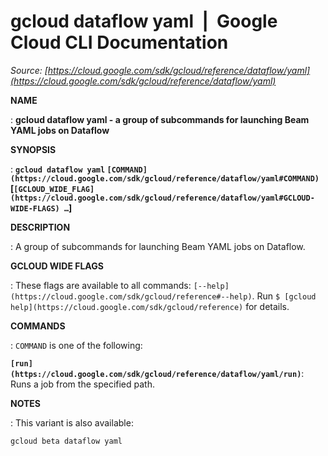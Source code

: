 # gcloud dataflow yaml  |  Google Cloud CLI Documentation

*Source: [https://cloud.google.com/sdk/gcloud/reference/dataflow/yaml](https://cloud.google.com/sdk/gcloud/reference/dataflow/yaml)*

**NAME**

: **gcloud dataflow yaml - a group of subcommands for launching Beam YAML jobs on Dataflow**

**SYNOPSIS**

: **`gcloud dataflow yaml` `[COMMAND](https://cloud.google.com/sdk/gcloud/reference/dataflow/yaml#COMMAND)` [`[GCLOUD_WIDE_FLAG](https://cloud.google.com/sdk/gcloud/reference/dataflow/yaml#GCLOUD-WIDE-FLAGS) …`]**

**DESCRIPTION**

: A group of subcommands for launching Beam YAML jobs on Dataflow.

**GCLOUD WIDE FLAGS**

: These flags are available to all commands: `[--help](https://cloud.google.com/sdk/gcloud/reference#--help)`.
Run `$ [gcloud help](https://cloud.google.com/sdk/gcloud/reference)` for details.

**COMMANDS**

: ``COMMAND`` is one of the following:

**`[run](https://cloud.google.com/sdk/gcloud/reference/dataflow/yaml/run)`**:
Runs a job from the specified path.

**NOTES**

: This variant is also available:

```
gcloud beta dataflow yaml
```